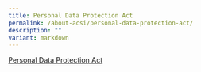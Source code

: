 ```yaml
---
title: Personal Data Protection Act
permalink: /about-acsi/personal-data-protection-act/
description: ""
variant: markdown
---
```

[Personal Data Protection Act](/files/About%20ACS(I)/pdpa.pdf) 